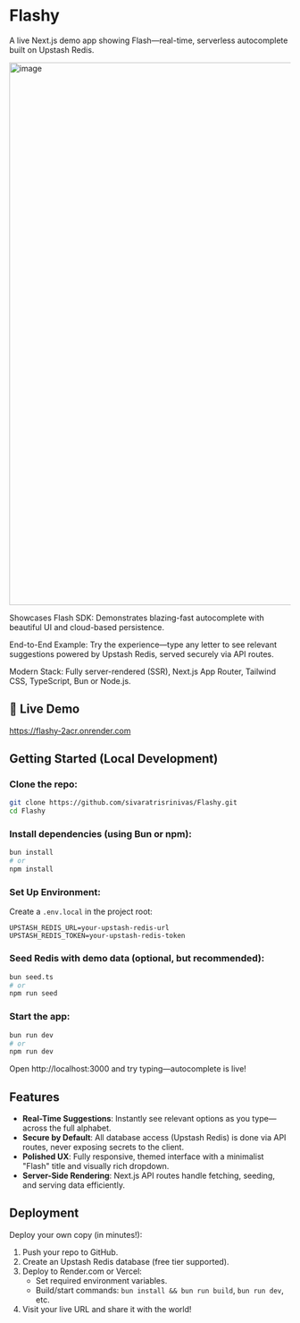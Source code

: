 # Flashy

A live Next.js demo app showing Flash—real-time, serverless autocomplete built on Upstash Redis.

<img width="1917" height="970" alt="image" src="https://github.com/user-attachments/assets/9b777680-f5f7-47c1-b702-69c1ab63e081" />

Showcases Flash SDK: Demonstrates blazing-fast autocomplete with beautiful UI and cloud-based persistence.

End-to-End Example: Try the experience—type any letter to see relevant suggestions powered by Upstash Redis, served securely via API routes.

Modern Stack: Fully server-rendered (SSR), Next.js App Router, Tailwind CSS, TypeScript, Bun or Node.js.

## 🚀 Live Demo

https://flashy-2acr.onrender.com

## Getting Started (Local Development)

### Clone the repo:

```bash
git clone https://github.com/sivaratrisrinivas/Flashy.git
cd Flashy
```

### Install dependencies (using Bun or npm):

```bash
bun install
# or
npm install
```

### Set Up Environment:

Create a `.env.local` in the project root:

```env
UPSTASH_REDIS_URL=your-upstash-redis-url
UPSTASH_REDIS_TOKEN=your-upstash-redis-token
```

### Seed Redis with demo data (optional, but recommended):

```bash
bun seed.ts
# or
npm run seed
```

### Start the app:

```bash
bun run dev
# or
npm run dev
```

Open http://localhost:3000 and try typing—autocomplete is live!

## Features

- **Real-Time Suggestions**: Instantly see relevant options as you type—across the full alphabet.
- **Secure by Default**: All database access (Upstash Redis) is done via API routes, never exposing secrets to the client.
- **Polished UX**: Fully responsive, themed interface with a minimalist "Flash" title and visually rich dropdown.
- **Server-Side Rendering**: Next.js API routes handle fetching, seeding, and serving data efficiently.

## Deployment

Deploy your own copy (in minutes!):

1. Push your repo to GitHub.
2. Create an Upstash Redis database (free tier supported).
3. Deploy to Render.com or Vercel:
   - Set required environment variables.
   - Build/start commands: `bun install && bun run build`, `bun run dev`, etc.
4. Visit your live URL and share it with the world!
